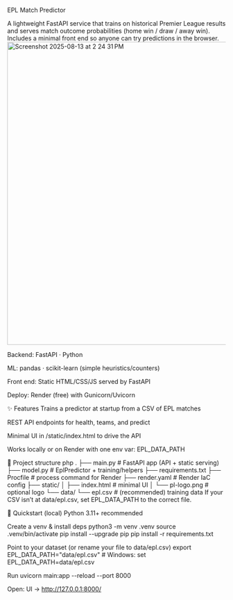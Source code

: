 EPL Match Predictor

A lightweight FastAPI service that trains on historical Premier League results and serves match outcome probabilities (home win / draw / away win). Includes a minimal front end so anyone can try predictions in the browser.
<img width="1414" height="698" alt="Screenshot 2025-08-13 at 2 24 31 PM" src="https://github.com/user-attachments/assets/8e250787-bf5c-42c0-800a-c84b6bae10a2" />


Backend: FastAPI · Python

ML: pandas · scikit-learn (simple heuristics/counters)

Front end: Static HTML/CSS/JS served by FastAPI

Deploy: Render (free) with Gunicorn/Uvicorn

✨ Features
Trains a predictor at startup from a CSV of EPL matches

REST API endpoints for health, teams, and predict

Minimal UI in /static/index.html to drive the API

Works locally or on Render with one env var: EPL_DATA_PATH

📁 Project structure
php
.
├── main.py                 # FastAPI app (API + static serving)
├── model.py                # EplPredictor + training/helpers
├── requirements.txt
├── Procfile                # process command for Render
├── render.yaml             # Render IaC config
├── static/
│   ├── index.html          # minimal UI
│   └── pl-logo.png         # optional logo
└── data/
    └── epl.csv             # (recommended) training data
If your CSV isn’t at data/epl.csv, set EPL_DATA_PATH to the correct file.

🚀 Quickstart (local)
Python 3.11+ recommended

Create a venv & install deps
python3 -m venv .venv
source .venv/bin/activate
pip install --upgrade pip
pip install -r requirements.txt

Point to your dataset (or rename your file to data/epl.csv)
export EPL_DATA_PATH="data/epl.csv"   # Windows: set EPL_DATA_PATH=data/epl.csv

Run
uvicorn main:app --reload --port 8000

Open:
UI → http://127.0.0.1:8000/
